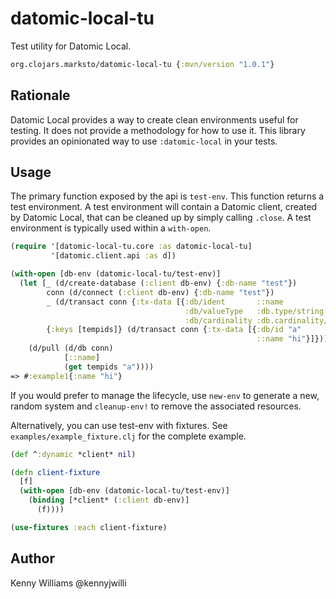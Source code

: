 # datomic-local-tu

Test utility for Datomic Local.

```clojure
org.clojars.marksto/datomic-local-tu {:mvn/version "1.0.1"}
```

## Rationale

Datomic Local provides a way to create clean environments useful for testing.
It does not provide a methodology for how to use it.
This library provides an opinionated way to use `:datomic-local` in your tests.

## Usage

The primary function exposed by the api is `test-env`.
This function returns a test environment.
A test environment will contain a Datomic client, created by Datomic Local,
that can be cleaned up by simply calling `.close`.
A test environment is typically used within a `with-open`.

```clojure
(require '[datomic-local-tu.core :as datomic-local-tu]
         '[datomic.client.api :as d])

(with-open [db-env (datomic-local-tu/test-env)]
  (let [_ (d/create-database (:client db-env) {:db-name "test"})
        conn (d/connect (:client db-env) {:db-name "test"})
        _ (d/transact conn {:tx-data [{:db/ident       ::name
                                       :db/valueType   :db.type/string
                                       :db/cardinality :db.cardinality/one}]})
        {:keys [tempids]} (d/transact conn {:tx-data [{:db/id "a"
                                                       ::name "hi"}]})]
    (d/pull (d/db conn)
            [::name]
            (get tempids "a"))))
=> #:example1{:name "hi"}
```

If you would prefer to manage the lifecycle, use `new-env` to generate a new,
random system and `cleanup-env!` to remove the associated resources.

Alternatively, you can use test-env with fixtures.
See `examples/example_fixture.clj` for the complete example.

```clojure
(def ^:dynamic *client* nil)

(defn client-fixture
  [f]
  (with-open [db-env (datomic-local-tu/test-env)]
    (binding [*client* (:client db-env)]
      (f))))

(use-fixtures :each client-fixture)
```

## Author

Kenny Williams @kennyjwilli
